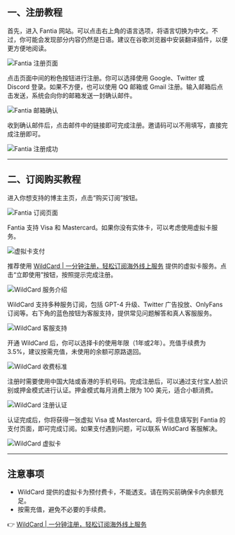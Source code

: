 ## 一、注册教程

首先，进入 Fantia 网站。可以点击右上角的语言选项，将语言切换为中文。不过，你可能会发现部分内容仍然是日语。建议在谷歌浏览器中安装翻译插件，以便更方便地阅读。

![Fantia 注册页面](https://i0.hdslb.com/bfs/article/ba9792dc44bb7eda7b34bd122ab637e5517906812.png@1192w)

点击页面中间的粉色按钮进行注册。你可以选择使用 Google、Twitter 或 Discord 登录。如果不方便，也可以使用 QQ 邮箱或 Gmail 注册。输入邮箱后点击发送，系统会向你的邮箱发送一封确认邮件。

![Fantia 邮箱确认](https://i0.hdslb.com/bfs/article/e546537aacba9f6cb1a916cdd2a89a5e517906812.png@1192w)

收到确认邮件后，点击邮件中的链接即可完成注册。邀请码可以不用填写，直接完成注册即可。

![Fantia 注册成功](https://i0.hdslb.com/bfs/article/ae6b409a700c52536eb68bb1d73c706e517906812.png@1192w)

---

## 二、订阅购买教程

进入你想支持的博主主页，点击“购买订阅”按钮。

![Fantia 订阅页面](https://i0.hdslb.com/bfs/article/f84c23a54353e398aeaf6fc7d0d1f5c2517906812.png@1192w)

Fantia 支持 Visa 和 Mastercard。如果你没有实体卡，可以考虑使用虚拟卡服务。

![虚拟卡支付](https://i0.hdslb.com/bfs/article/b3b1b66159db13eec714a0b2afc17197517906812.png@1192w)

推荐使用 [WildCard | 一分钟注册，轻松订阅海外线上服务](https://bit.ly/bewildcard) 提供的虚拟卡服务。点击“立即使用”按钮，按照提示完成注册。

![WildCard 服务介绍](https://i0.hdslb.com/bfs/article/86a858b27a8f99350942880d8ae541d1517906812.png@1192w)

WildCard 支持多种服务订阅，包括 GPT-4 升级、Twitter 广告投放、OnlyFans 订阅等。右下角的蓝色按钮为客服支持，提供常见问题解答和真人客服服务。

![WildCard 客服支持](https://i0.hdslb.com/bfs/article/28e96d3af123c2151e671e1cea4ac9ad517906812.png@1192w)

开通 WildCard 后，你可以选择卡的使用年限（1年或2年）。充值手续费为 3.5%，建议按需充值，未使用的余额可原路退回。

![WildCard 收费标准](https://i0.hdslb.com/bfs/article/267b2f0c52a0c9c9dc14397316277f49517906812.png@1192w)

注册时需要使用中国大陆或香港的手机号码。完成注册后，可以通过支付宝人脸识别或押金模式进行认证。押金模式每月消费上限为 100 美元，适合小额消费。

![WildCard 注册认证](https://i0.hdslb.com/bfs/article/c7679b90dff44d5cee8eb0fa24bf4b87517906812.png@1192w)

认证完成后，你将获得一张虚拟 Visa 或 Mastercard。将卡信息填写到 Fantia 的支付页面，即可完成订阅。如果支付遇到问题，可以联系 WildCard 客服解决。

![WildCard 虚拟卡](https://i0.hdslb.com/bfs/article/dde1820364f3804f9e3baedca4196ae0517906812.png@1192w)

---

## 注意事项

- WildCard 提供的虚拟卡为预付费卡，不能透支。请在购买前确保卡内余额充足。
- 按需充值，避免不必要的手续费。

👉 [WildCard | 一分钟注册，轻松订阅海外线上服务](https://bit.ly/bewildcard)